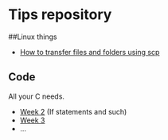 Tips repository
===

##Linux things

* [How to transfer files and folders using scp](notes/scp.html)

## Code

All your C needs.

* [Week 2](labs/week2) (If statements and such)
* [Week 3](labs/week3)
* ...